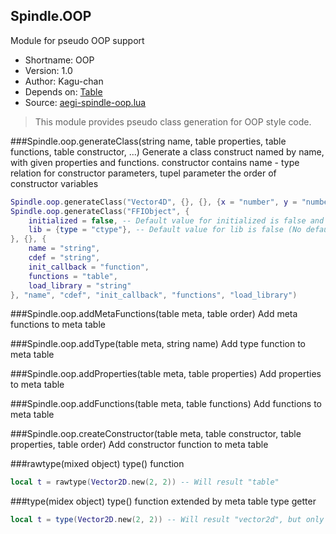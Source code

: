 Spindle.OOP
-----------
Module for pseudo OOP support

* Shortname: OOP
* Version: 1.0
* Author: Kagu-chan
* Depends on: [Table](../modules/table.md)
* Source: [aegi-spindle-oop.lua](https://github.com/Kagurame/AegiSpindle/blob/master/src/aegi-spindle-oop.lua)
> This module provides pseudo class generation for OOP style code.

###Spindle.oop.generateClass(string name, table properties, table functions, table constructor, ...)
Generate a class construct named by name, with given properties and functions. constructor contains name - type relation for constructor parameters, tupel parameter the order of constructor variables
```lua
Spindle.oop.generateClass("Vector4D", {}, {}, {x = "number", y = "number", z = "number", w = "number"}, "x", "y", "z", "w")
Spindle.oop.generateClass("FFIObject", {
	initialized = false, -- Default value for initialized is false and boolean type
	lib = {type = "ctype"}, -- Default value for lib is false (No default) and ctype type
}, {}, {
	name = "string",
	cdef = "string",
	init_callback = "function",
	functions = "table",
	load_library = "string"
}, "name", "cdef", "init_callback", "functions", "load_library")
```

###Spindle.oop.addMetaFunctions(table meta, table order)
Add meta functions to meta table

###Spindle.oop.addType(table meta, string name)
Add type function to meta table

###Spindle.oop.addProperties(table meta, table properties)
Add properties to meta table

###Spindle.oop.addFunctions(table meta, table functions)
Add functions to meta table

###Spindle.oop.createConstructor(table meta, table constructor, table properties, table order)
Add constructor function to meta table

###rawtype(mixed object)
type() function
```lua
local t = rawtype(Vector2D.new(2, 2)) -- Will result "table"
```

###type(midex object)
type() function extended by meta table type getter
```lua
local t = type(Vector2D.new(2, 2)) -- Will result "vector2d", but only if OOP module is loaded!
```
